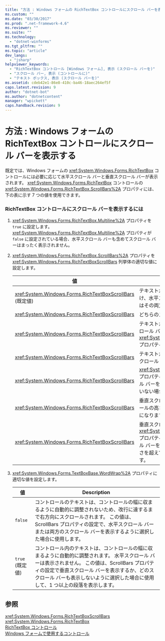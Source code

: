 ```yaml
---
title: "方法 : Windows フォームの RichTextBox コントロールにスクロール バーを表示する | Microsoft Docs"
ms.custom: ""
ms.date: "03/30/2017"
ms.prod: ".net-framework-4.6"
ms.reviewer: ""
ms.suite: ""
ms.technology: 
  - "dotnet-winforms"
ms.tgt_pltfrm: ""
ms.topic: "article"
dev_langs: 
  - "jsharp"
helpviewer_keywords: 
  - "RichTextBox コントロール [Windows フォーム], 表示 (スクロール バーを)"
  - "スクロール バー, 表示 (コントロールに)"
  - "テキスト ボックス, 表示 (スクロール バーを)"
ms.assetid: cdeb42e1-86e8-410c-ba46-18aec264ef5f
caps.latest.revision: 9
author: "dotnet-bot"
ms.author: "dotnetcontent"
manager: "wpickett"
caps.handback.revision: 9
---
```

# 方法 : Windows フォームの RichTextBox コントロールにスクロール バーを表示する
既定では、Windows フォームの <xref:System.Windows.Forms.RichTextBox> コントロールには必要に応じて水平スクロール バーと垂直スクロール バーが表示されます。  <xref:System.Windows.Forms.RichTextBox> コントロールの <xref:System.Windows.Forms.RichTextBox.ScrollBars%2A> プロパティには、下の表に示す 7 つの値を使用できます。  
  
### RichTextBox コントロールにスクロール バーを表示するには  
  
1.  <xref:System.Windows.Forms.RichTextBox.Multiline%2A> プロパティを `true` に設定します。  <xref:System.Windows.Forms.RichTextBox.Multiline%2A> プロパティが `false` に設定されている場合、水平スクロール バーも含めてスクロール バーはまったく表示されません。  
  
2.  <xref:System.Windows.Forms.RichTextBox.ScrollBars%2A> プロパティを <xref:System.Windows.Forms.RichTextBoxScrollBars> 列挙体の適切な値に設定します。  
  
    |値|Description|  
    |-------|-----------------|  
    |<xref:System.Windows.Forms.RichTextBoxScrollBars> \(既定値\)|テキストがコントロールの幅または長さを超えた場合にだけ、水平スクロール バーまたは垂直スクロール バー、またはその両方を表示します。|  
    |<xref:System.Windows.Forms.RichTextBoxScrollBars>|どちらのスクロール バーも表示しません。|  
    |<xref:System.Windows.Forms.RichTextBoxScrollBars>|テキストがコントロールの幅を超えた場合にだけ、水平スクロール バーを表示します。  <xref:System.Windows.Forms.TextBoxBase.WordWrap%2A> プロパティを `false` に設定する必要があります。|  
    |<xref:System.Windows.Forms.RichTextBoxScrollBars>|テキストがコントロールの高さを超えた場合にだけ、垂直スクロール バーを表示します。|  
    |<xref:System.Windows.Forms.RichTextBoxScrollBars>|<xref:System.Windows.Forms.TextBoxBase.WordWrap%2A> プロパティが `false` に設定されている場合に、水平スクロール バーを表示します。  テキストがコントロールの幅を超えていない場合、スクロール バーは淡色表示になります。|  
    |<xref:System.Windows.Forms.RichTextBoxScrollBars>|垂直スクロール バーを常に表示します。  テキストがコントロールの高さを超えていない場合、スクロール バーは淡色表示になります。|  
    |<xref:System.Windows.Forms.RichTextBoxScrollBars>|垂直スクロール バーを常に表示します。  <xref:System.Windows.Forms.TextBoxBase.WordWrap%2A> プロパティが `false` に設定されている場合に、水平スクロール バーを表示します。  テキストがコントロールの幅または高さを超えていない場合、スクロール バーは淡色表示になります。|  
  
3.  <xref:System.Windows.Forms.TextBoxBase.WordWrap%2A> プロパティに適切な値を設定します。  
  
    |値|Description|  
    |-------|-----------------|  
    |`false`|コントロールのテキストは、コントロールの幅に収まるように自動的に調整されないため、改行に達するまで右方向にスクロールされます。  この値は、ScrollBars プロパティの設定で、水平スクロール バーまたは両方のスクロール バーを表示するように選択した場合に使用します。|  
    |`true` \(既定値\)|コントロール内のテキストは、コントロールの幅に収まるように自動的に調整されます。  水平スクロール バーは表示されません。  この値は、ScrollBars プロパティの設定で垂直スクロール バーを表示するか、どのスクロール バーも表示しないように選択した場合に使用して、1 つ以上の段落を表示します。|  
  
## 参照  
 <xref:System.Windows.Forms.RichTextBoxScrollBars>   
 <xref:System.Windows.Forms.RichTextBox>   
 [RichTextBox コントロール](../../../../docs/framework/winforms/controls/richtextbox-control-windows-forms.md)   
 [Windows フォームで使用するコントロール](../../../../docs/framework/winforms/controls/controls-to-use-on-windows-forms.md)